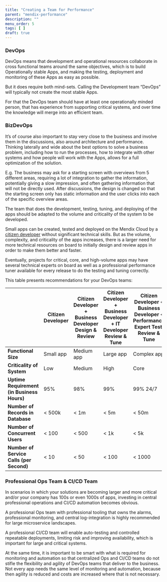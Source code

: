 ```yaml
---
title: "Creating a Team for Performance"
parent: "mendix-performance"
description: ""
menu_order: 5
tags: [ ]
draft: true
---
```


### DevOps

DevOps means that development and operational resources collaborate in cross
functional teams around the same objectives, which is to build Operationally
stable Apps, and making the testing, deployment and monitoring of these Apps as
easy as possible.

But it does require both mind-sets. Calling the Development team “DevOps” will
typically not create the most stable Apps.

For that the DevOps team should have at least one operationally minded person,
that has experience from supporting critical systems, and over time the
knowledge will merge into an efficient team.

### BizDevOps

It’s of course also important to stay very close to the business and involve
them in the discussions, also around architecture and performance. Thinking
laterally and wide about the best options to solve a business problem, including
how to run the processes, how to integrate with other systems and how people
will work with the Apps, allows for a full optimization of the solution.

E.g. The business may ask for a starting screen with overviews from 5 different
areas, requiring a lot of integration to gather the information, potentially
giving a slow impression, and often gathering information that will not be
directly used. After discussions, the design is changed so that the starting
screen only has static information and the user clicks into each of the specific
overview areas.

The team that does the development, testing, tuning, and deploying of the apps should be adapted to the volume and criticality of the system to be developed.

Small apps can be created, tested and deployed on the Mendix Cloud by a [citizen developer](https://www.mendix.com/evaluation-guide/evaluation-learning/skills-training#1-what-types-of-users-can-build-apps-with-mendix#personas) without significant technical skills. But as the volume, complexity, and criticality of the apps increases, there is a larger need for more technical resources on board to initially design and review apps in order to make them better and faster.

Eventually, projects for critical, core, and high-volume apps may have several technical experts on board as well as a professional performance tuner available for every release to do the testing and tuning correctly.

This table presents recommendations for your DevOps teams:

| | Citizen Developer | Citizen Developer + Business Developer Design & Review | Citizen Developer + Business Developer + IT Developer Review & Tune | Citizen Developer + Business Developer + Performance Expert Test, Review & Tune | Performance Expert Test, Review & Tune for Every Release |
| --- | --- | --- | --- | --- | --- |
| **Functional Size** | Small app | Medium app | Large app | Complex app | XL core system |
| **Criticality of System** | Low | Medium | High | Core | Business-critical |
| **Uptime Requirement (in Business Hours)** | 95% | 98% | 99% | 99% 24/7 | 99.5% 24/7 |
| **Number of Records in Database** | < 500k | < 1m | < 5m | < 50m | 500m or more |
| **Number of Concurrent Users** | < 100 | < 500 | < 1k | < 5k | 200k or more |
| **Number of Service Calls (per Second)** | < 10 | < 50 | < 100 | < 1000 | 2k or more |

### Professional Ops Team & CI/CD Team

In scenarios in which your solutions are becoming larger and more critical and/or your company has 100s or even 1000s of apps, investing in central professional operations and CI/CD automation becomes obvious.

A professional Ops team with professional tooling that owns the alarms, professional monitoring, and central log-integration is highly recommended for large microservice landscapes.

A professional CI/CD team will enable auto-testing and controlled repeatable deployments, limiting risk and improving availability, which is important for large and critical systems.

At the same time, it is important to be smart with what is required for monitoring and automation so that centralized Ops and CI/CD teams do not stifle the flexibility and agility of DevOps teams that deliver to the business. Not every app needs the same level of monitoring and automation, because then agility is reduced and costs are increased where that is not necessary.
